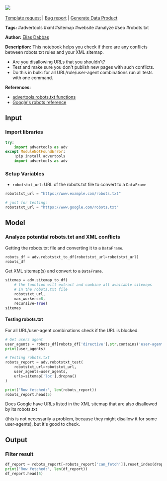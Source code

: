 <a href="https://app.naas.ai/user-redirect/naas/downloader?url=https://raw.githubusercontent.com/jupyter-naas/awesome-notebooks/master/Advertools/Advertools_Audit_robots_txt_and_xml_sitemap_issues.ipynb" target="_parent"><img src="https://naasai-public.s3.eu-west-3.amazonaws.com/open_in_naas.svg"/></a><br><br><a href="https://github.com/jupyter-naas/awesome-notebooks/issues/new?assignees=&labels=&template=template-request.md&title=Tool+-+Action+of+the+notebook+">Template request</a> | <a href="https://github.com/jupyter-naas/awesome-notebooks/issues/new?assignees=&labels=bug&template=bug_report.md&title=Advertools+-+Audit+robots+txt+and+xml+sitemap+issues:+Error+short+description">Bug report</a> | <a href="https://app.naas.ai/user-redirect/naas/downloader?url=https://raw.githubusercontent.com/jupyter-naas/awesome-notebooks/master/Naas/Naas_Start_data_product.ipynb" target="_parent">Generate Data Product</a>

**Tags:** #advertools #xml #sitemap #website #analyze #seo #robots.txt

**Author:** [Elias Dabbas](https://www.linkedin.com/in/eliasdabbas/)

**Description:** This notebook helps you check if there are any conflicts between robots.txt rules and your XML sitemap.

* Are you disallowing URLs that you shouldn't?
* Test and make sure you don't publish new pages with such conflicts.
* Do this in bulk: for all URL/rule/user-agent combinations run all tests with one command.

**References:**
- [advertools robots.txt functions](https://advertools.readthedocs.io/en/master/advertools.robotstxt.html)
- [Google's robots reference](https://developers.google.com/search/docs/crawling-indexing/robots/robots_txt)


## Input

### Import libraries


```python
try:
    import advertools as adv
except ModuleNotFoundError:
    !pip install advertools
    import advertools as adv
```

### Setup Variables
- `robotstxt_url`: URL of the robots.txt file to convert to a `DataFrame`


```python
robotstxt_url = "https://www.example.com/robots.txt"

# just for testing:
robotstxt_url = "https://www.google.com/robots.txt"
```

## Model

### Analyze potential robots.txt and XML conflicts

Getting the robots.txt file and converting it to a `DataFrame`.


```python
robots_df = adv.robotstxt_to_df(robotstxt_url=robotstxt_url)
robots_df
```

Get XML sitemap(s) and convert to a `DataFrame`.


```python
sitemap = adv.sitemap_to_df(
    # the function will extract and combine all available sitemaps
    # in the robots.txt file
    robotstxt_url,
    max_workers=8,
    recursive=True)
sitemap
```

#### Testing robots.txt
For all URL/user-agent combinations check if the URL is blocked.


```python
# Get users agent
user_agents = robots_df[robots_df['directive'].str.contains('user-agent', case=False)]['content']
print(user_agents)

# Testing robots.txt
robots_report = adv.robotstxt_test(
    robotstxt_url=robotstxt_url,
    user_agents=user_agents,
    urls=sitemap['loc'].dropna()
)

print("Row fetched:", len(robots_report))
robots_report.head(5)
```

Does Google have URLs listed in the XML sitemap that are also disallowed by its robots.txt

(this is not necessarily a problem, because they might disallow it for some user-agents), but it's good to check.

## Output

### Filter result


```python
df_report = robots_report[~robots_report['can_fetch']].reset_index(drop=True)
print("Row fetched:", len(df_report))
df_report.head(5)
```
